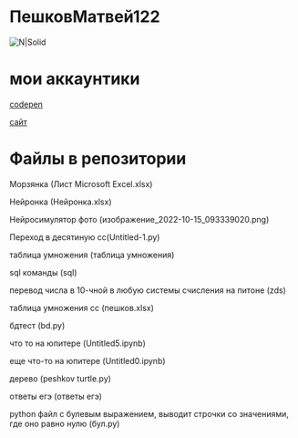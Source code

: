 # ПешковМатвей122
![N|Solid](https://sun9-18.userapi.com/impf/4HxCeVZazSqyNtuz7-Jva_Ywcta_rbMkZM43QQ/rxC7LJWgX5g.jpg?size=1600x1280&quality=96&sign=5a0c6007828184dd8bc05ca9bc998f30&c_uniq_tag=Y9RWyBofRZPUNvcBFcDXDNvOEafkpqcIYRyDQw-T3yg&type=album)
# мои аккаунтики
[codepen](https://codepen.io/churka1488)

[сайт](https://sss162088992.wordpress.com/)
# Файлы в репозитории

Морзянка (Лист Microsoft Excel.xlsx)

Нейронка (Нейронка.xlsx)

Нейросимулятор фото (изображение_2022-10-15_093339020.png)

Переход в десятиную сс(Untitled-1.py)

таблица умножения (таблица умножения)

sql команды (sql)

перевод числа в 10-чной в любую системы счисления на питоне (zds)

таблица умножения сс (пешков.xlsx) 

бдтест (bd.py)

что то на юпитере (Untitled5.ipynb)

еще что-то на юпитере (Untitled0.ipynb)

дерево (peshkov turtle.py)

ответы егэ (ответы егэ)

python файл с булевым выражением, выводит строчки со значениями, где оно равно нулю (бул.py)





